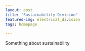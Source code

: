 ```yaml
---
layout: post
title: "Sustainability Division"
featured-img: electrical_division
tags: homepage

---
```



Something about sustainability
